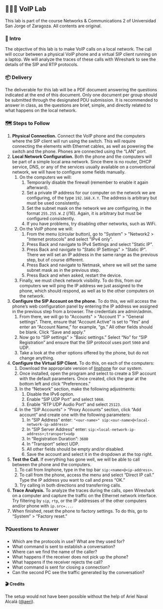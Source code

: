 ## 👩🏻‍💻 VoIP Lab

This lab is part of the course Networks & Communications 2 of Universidad San Jorge of Zaragoza. All contents are original.

### 🧐 Intro

The objective of this lab is to make VoIP calls on a local network. The call will occur between a physical VoIP phone and a virtual SIP client running on a laptop. We will analyze the traces of these calls with Wireshark to see the details of the SIP and RTP protocols.

### 📦 Delivery

The deliverable for this lab will be a PDF document answering the questions indicated at the end of this document. Only one document per group should be submitted through the designated PDU submission. It is recommended to answer in class, as the questions are brief, simple, and directly related to what happens on the local network.

### 🗺️ Steps to Follow

1. **Physical Connection.** Connect the VoIP phone and the computers where the SIP client will run using the switch. This will require connecting the elements with Ethernet cables, as well as powering the switch and the phone. Phones are connected using the “LAN” port.
2. **Local Network Configuration.** Both the phone and the computers will be part of a simple local area network. Since there is no router, DHCP service, DNS, or any of the services usually available on a conventional network, we will have to configure some fields manually.
    1. On the computers we will:
        1. Temporarily disable the firewall (remember to enable it again afterward).
        2. Set a private IP address for our computer on the network we are configuring, of the type `192.168.X.Y`. The address is arbitrary but must be used consistently.
        3. Set the subnet mask on the network we are configuring, in the format `255.255.W.Z` (/16). Again, it is arbitrary but must be configured consistently.
        4. If you have problems, try disabling other networks, such as WiFi.
    2. On the VoIP phone we will:
        1. From the menu (circular button), go to "System" > "Network2 > "Internet protocols" and select "IPv4 only".
        2. Press Back and navigate to IPv4 Settings and select "Static IP".
        3. Press Back and navigate to "Static IP Settings" > "Static IP". There we will set an IP address in the same range as the previous step, but of course different.
        4. Press Back and navigate to Netmask, where we will set the same subnet mask as in the previous step.
        5. Press Back and when asked, restart the device.
    3. Finally, we must check network visibility. To do this, from our computers we will ping the IP address we just assigned to the phone, which should respond, as well as to the other computers on the network.
3. **Configure the SIP Account on the phone.** To do this, we will access the phone’s web configuration panel by entering the IP address we assigned in the previous step from a browser. The credentials are admin/admin.
    1. From there, we will go to "Accounts" > "Account 1" > "General settings". There, ensure that “Account Active” is set to “Yes” and enter an “Account Name,” for example, “gs.” All other fields should be blank. Click “Save and apply.”
    2. Now go to “SIP settings” > “Basic settings.” Select “No” for “SIP Registration” and ensure that the SIP protocol uses port `5060` and UDP.
    3. Take a look at the other options offered by the phone, but do not change anything.
4. **Configure the Virtual SIP Client.** To do this, on each of the computers:
    1. Download the appropriate version of [linphone](https://www.linphone.org) for our system.
    2. Once installed, open the program and select to create a SIP account with the default parameters. Once created, click the gear at the bottom left and click “Preferences.”
    3. In the “Network” section, make the following adjustments:
        1. Disable the IPv6 option.
        2. Enable “SIP UDP Port” and select `5060`.
        3. Enable “RTP UDP Audio Port” and select `25123`.
    4. In the “SIP Accounts” > “Proxy Accounts” section, click “Add account” and create one with the following parameters:
        1. In “SIP Address” enter: `"<our-name>" sip:<our-name>@<local-network-ip-address>`
        2. In “SIP Server Address” enter: `sip:<local-network-ip-address>;transport=udp`
        3. In “Registration Duration”: `3600`
        4. In “Transport” select UDP.
        5. All other fields should be empty and/or disabled.
        6. Save the account and select it in the dropdown at the top right.
5. **Test the Call.** If everything has gone well, we will be able to call between the phone and the computers.
    1. To call from linphone, type in the top bar `sip:<name>@<ip-address>`.
    2. To call from the phone, access the menu and select “Direct IP call.” Type the IP address you want to call and press “OK.”
    3. Try calling in both directions and transferring calls.
6. **Trace Analysis.** To analyze the traces during the calls, open Wireshark on a computer and capture the traffic on the Ethernet network interface. Try filtering by `sip`, `rtp`, or the IP addresses of the other computers and/or phone with `ip.src=...`.
7. When finished, reset the phone to factory settings. To do this, go to “System” > “Factory reset.”

### ❓Questions to Answer

- Which are the protocols in use? What are they used for?
- What command is sent to establish a conversation?
- Where can we find the name of the caller?
- What happens if the receiver does not pick up the phone?
- What happens if the receiver rejects the call?
- What command is sent for closing a connection?
- Can the second PC see the traffic generated by the conversation?

#### 🎬 Credits
The setup would not have been possible without the help of Ariel Naval Alcalá ([@aeri](https://github.com/aeri)).
